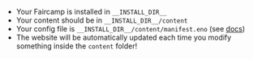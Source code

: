 - Your Faircamp is installed in `__INSTALL_DIR__`
- Your content should be in `__INSTALL_DIR__/content`
- Your config file is `__INSTALL_DIR__/content/manifest.eno` (see [docs](https://simonrepp.com/faircamp/manual/manifests.html))
- The website will be automatically updated each time you modify something inside the `content` folder!
